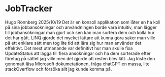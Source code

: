 # JobTracker
Hugo Rönnberg 2025/10/19
Det är en konsoll applikation som låter en ha koll på sina jobbansökningar och användningen borde vara intuitiv, man lägger till jobbansökningar man gjort och sen kan man sortera dem och kolla hur det har gått.
LINQ gjorde det mycket lättare att kunna göra saker man ville på ett enklare sätt men tog lite tid att lära sig hur man använder det effektivt. Det mest utmanande var definitivt hur man skulle fixa UpdateStatus att lägga till flera ansökningar och ha dem sorterade efter företag på sättet jag ville men det gjorde att resten blev lätt. Jag löste den genomatt läsa Microsoft dokumetationen, fråga chatGPT en massa, lite stackOverflow och försöka allt jag kunde komma på.
